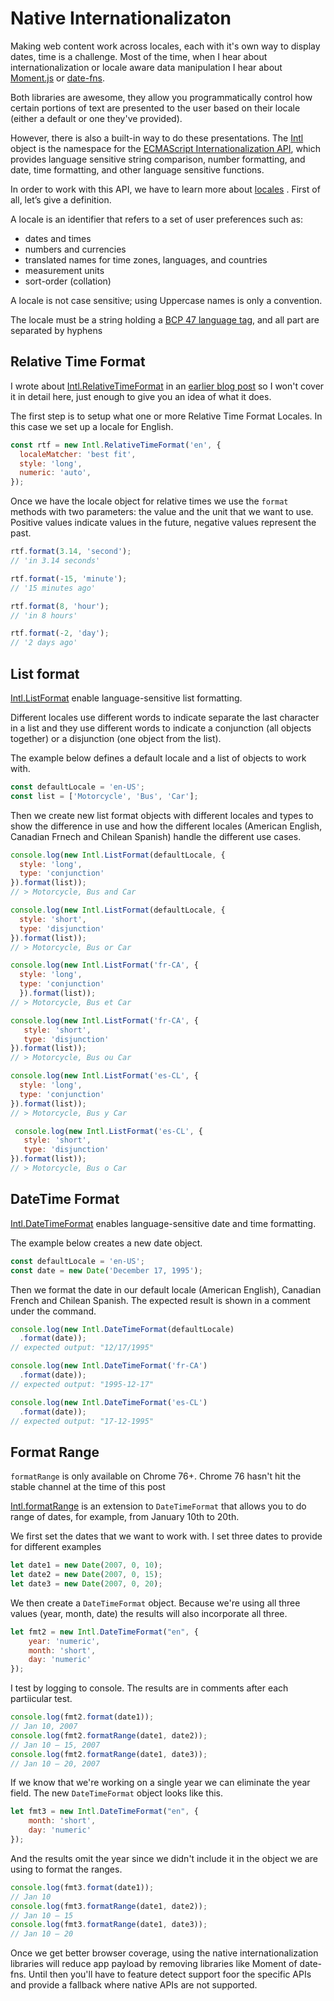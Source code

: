 # Native Internationalizaton

Making web content work across locales, each with it's own way to display dates, time is a challenge. Most of the time, when I hear about internationalization or locale aware data manipulation I hear about [Moment.js](https://momentjs.com/) or [date-fns](https://date-fns.org/).

Both libraries are awesome, they allow you programmatically control how certain portions of text are presented to the user based on their locale (either a default or one they've provided).

However, there is also a built-in way to do these presentations. The [Intl](https://developer.mozilla.org/en-US/docs/Web/JavaScript/Reference/Global_Objects/Intl) object is the namespace for the [ECMAScript Internationalization API](https://www.ecma-international.org/ecma-402/), which provides language sensitive string comparison, number formatting, and date, time formatting, and other language sensitive functions.

In order to work with this API, we have to learn more about [locales](https://developer.mozilla.org/en-US/docs/Web/JavaScript/Reference/Global_Objects/Locale)
. First of all, let’s give a definition.

A locale is an identifier that refers to a set of user preferences such as:

* dates and times
* numbers and currencies
* translated names for time zones, languages, and countries
* measurement units
* sort-order (collation)

A locale is not case sensitive; using Uppercase names is only a convention.

The locale must be a string holding a [BCP 47 language tag](https://tools.ietf.org/html/rfc5646x), and all part are separated by hyphens

## Relative Time Format

I wrote about [Intl.RelativeTimeFormat](https://developer.mozilla.org/en-US/docs/Web/JavaScript/Reference/Global_Objects/RelativeTimeFormat) in an [earlier blog post](https://publishing-project.rivendellweb.net/relative-time-in-javascript/) so I won't cover it in detail here, just enough to give you an idea of what it does.

The first step is to setup what one or more Relative Time Format Locales. In this case we set up a locale for English.

```js
const rtf = new Intl.RelativeTimeFormat('en', {
  localeMatcher: 'best fit',
  style: 'long',
  numeric: 'auto',
});
```

Once we have the locale object for relative times we use the `format` methods with two parameters: the value and the unit that we want to use. Positive values indicate values in the future, negative values represent the past.

```js
rtf.format(3.14, 'second');
// 'in 3.14 seconds'

rtf.format(-15, 'minute');
// '15 minutes ago'

rtf.format(8, 'hour');
// 'in 8 hours'

rtf.format(-2, 'day');
// '2 days ago'
```

## List format

[Intl.ListFormat](https://developer.mozilla.org/en-US/docs/Web/JavaScript/Reference/Global_Objects/ListFormat) enable language-sensitive list formatting.

Different locales use different words to indicate separate the last character in a list and they use different words to indicate a conjunction (all objects together) or a disjunction (one object from the list).

The example below defines a default locale and a list of objects to work with.

```js
const defaultLocale = 'en-US';
const list = ['Motorcycle', 'Bus', 'Car'];
```

Then we create new list format objects with different locales and types to show the difference in use and how the different locales (American English, Canadian Frnech and Chilean Spanish) handle the different use cases.

```js
console.log(new Intl.ListFormat(defaultLocale, {
  style: 'long',
  type: 'conjunction'
}).format(list));
// > Motorcycle, Bus and Car

console.log(new Intl.ListFormat(defaultLocale, {
  style: 'short',
  type: 'disjunction'
}).format(list));
// > Motorcycle, Bus or Car

console.log(new Intl.ListFormat('fr-CA', {
  style: 'long',
  type: 'conjunction'
  }).format(list));
// > Motorcycle, Bus et Car

console.log(new Intl.ListFormat('fr-CA', {
   style: 'short',
   type: 'disjunction'
}).format(list));
// > Motorcycle, Bus ou Car

console.log(new Intl.ListFormat('es-CL', {
  style: 'long',
  type: 'conjunction'
}).format(list));
// > Motorcycle, Bus y Car

 console.log(new Intl.ListFormat('es-CL', {
   style: 'short',
   type: 'disjunction'
}).format(list));
// > Motorcycle, Bus o Car

```

## DateTime Format

[Intl.DateTimeFormat](https://developer.mozilla.org/en-US/docs/Web/JavaScript/Reference/Global_Objects/DateTimeFormat) enables language-sensitive date and time formatting.

The example below creates a new date object.

```js
const defaultLocale = 'en-US';
const date = new Date('December 17, 1995');
```

Then we format the date in our default locale (American English), Canadian French and Chilean Spanish. The expected result is shown in a comment under the command.

```js
console.log(new Intl.DateTimeFormat(defaultLocale)
  .format(date));
// expected output: "12/17/1995"

console.log(new Intl.DateTimeFormat('fr-CA')
  .format(date));
// expected output: "1995-12-17"

console.log(new Intl.DateTimeFormat('es-CL')
  .format(date));
// expected output: "17-12-1995"
```

## Format Range

<aside class="message danger">
  <p><code>formatRange</code> is only available on Chrome 76+. Chrome 76 hasn't hit the stable channel at the time of this post</p>
</aside>

[Intl.formatRange](https://github.com/tc39/proposal-intl-DateTimeFormat-formatRange) is an extension to `DateTimeFormat` that allows you to do range of dates, for example, from January 10th to 20th.

We first set the dates that we want to work with. I set three dates to provide for different examples
```js
let date1 = new Date(2007, 0, 10);
let date2 = new Date(2007, 0, 15);
let date3 = new Date(2007, 0, 20);
```

We then create a `DateTimeFormat` object. Because we're using all three values (year, month, date) the results will also incorporate all three.

```js
let fmt2 = new Intl.DateTimeFormat("en", {
    year: 'numeric',
    month: 'short',
    day: 'numeric'
});
```

I test by logging to console. The results are in comments after each partiicular test.

```js
console.log(fmt2.format(date1));
// Jan 10, 2007
console.log(fmt2.formatRange(date1, date2));
// Jan 10 – 15, 2007
console.log(fmt2.formatRange(date1, date3));
// Jan 10 – 20, 2007
```

If we know that we're working on a single year we can eliminate the year field. The new `DateTimeFormat` object looks like this.

```js
let fmt3 = new Intl.DateTimeFormat("en", {
    month: 'short',
    day: 'numeric'
});
```

And the results omit the year since we didn't include it in the object we are using to format the ranges.

```js
console.log(fmt3.format(date1));
// Jan 10
console.log(fmt3.formatRange(date1, date2));
// Jan 10 – 15
console.log(fmt3.formatRange(date1, date3));
// Jan 10 – 20
```

Once we get better browser coverage, using the native internationalization libraries will reduce app payload by removing libraries like Moment of date-fns. Until then you'll have to feature detect support foor the specific APIs and provide a fallback where native APIs are not supported.
